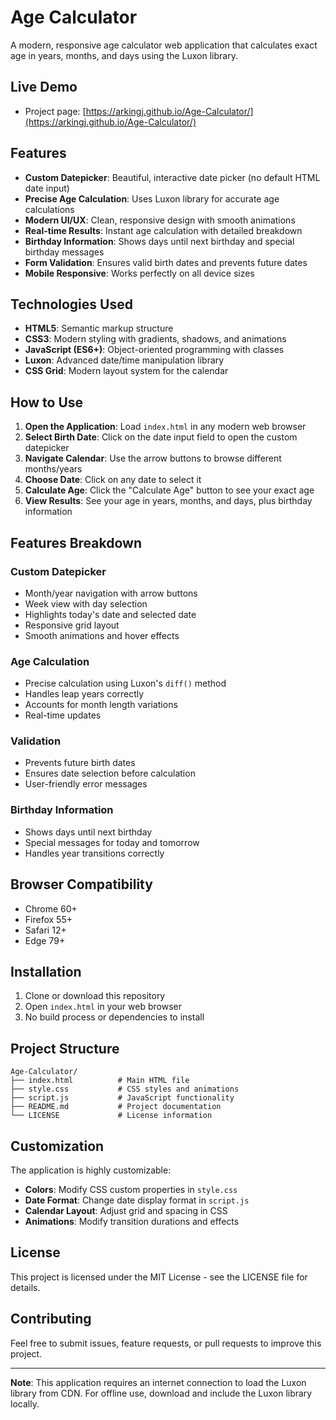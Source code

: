 # Age Calculator

A modern, responsive age calculator web application that calculates exact age in years, months, and days using the Luxon library.

## Live Demo

- Project page: [https://arkingj.github.io/Age-Calculator/](https://arkingj.github.io/Age-Calculator/)

## Features

- **Custom Datepicker**: Beautiful, interactive date picker (no default HTML date input)
- **Precise Age Calculation**: Uses Luxon library for accurate age calculations
- **Modern UI/UX**: Clean, responsive design with smooth animations
- **Real-time Results**: Instant age calculation with detailed breakdown
- **Birthday Information**: Shows days until next birthday and special birthday messages
- **Form Validation**: Ensures valid birth dates and prevents future dates
- **Mobile Responsive**: Works perfectly on all device sizes

## Technologies Used

- **HTML5**: Semantic markup structure
- **CSS3**: Modern styling with gradients, shadows, and animations
- **JavaScript (ES6+)**: Object-oriented programming with classes
- **Luxon**: Advanced date/time manipulation library
- **CSS Grid**: Modern layout system for the calendar

## How to Use

1. **Open the Application**: Load `index.html` in any modern web browser
2. **Select Birth Date**: Click on the date input field to open the custom datepicker
3. **Navigate Calendar**: Use the arrow buttons to browse different months/years
4. **Choose Date**: Click on any date to select it
5. **Calculate Age**: Click the "Calculate Age" button to see your exact age
6. **View Results**: See your age in years, months, and days, plus birthday information

## Features Breakdown

### Custom Datepicker
- Month/year navigation with arrow buttons
- Week view with day selection
- Highlights today's date and selected date
- Responsive grid layout
- Smooth animations and hover effects

### Age Calculation
- Precise calculation using Luxon's `diff()` method
- Handles leap years correctly
- Accounts for month length variations
- Real-time updates

### Validation
- Prevents future birth dates
- Ensures date selection before calculation
- User-friendly error messages

### Birthday Information
- Shows days until next birthday
- Special messages for today and tomorrow
- Handles year transitions correctly

## Browser Compatibility

- Chrome 60+
- Firefox 55+
- Safari 12+
- Edge 79+

## Installation

1. Clone or download this repository
2. Open `index.html` in your web browser
3. No build process or dependencies to install

## Project Structure

```
Age-Calculator/
├── index.html          # Main HTML file
├── style.css           # CSS styles and animations
├── script.js           # JavaScript functionality
├── README.md           # Project documentation
└── LICENSE             # License information
```

## Customization

The application is highly customizable:

- **Colors**: Modify CSS custom properties in `style.css`
- **Date Format**: Change date display format in `script.js`
- **Calendar Layout**: Adjust grid and spacing in CSS
- **Animations**: Modify transition durations and effects

## License

This project is licensed under the MIT License - see the LICENSE file for details.

## Contributing

Feel free to submit issues, feature requests, or pull requests to improve this project.

---

**Note**: This application requires an internet connection to load the Luxon library from CDN. For offline use, download and include the Luxon library locally.
